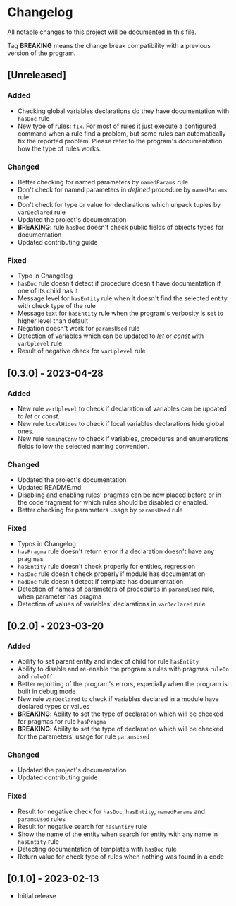 # Changelog
All notable changes to this project will be documented in this file.

Tag **BREAKING** means the change break compatibility with a previous version
of the program.

## [Unreleased]

### Added
- Checking global variables declarations do they have documentation with
  `hasDoc` rule
- New type of rules: `fix`. For most of rules it just execute a configured
  command when a rule find a problem, but some rules can automatically fix
  the reported problem. Please refer to the program's documentation how the
  type of rules works.

### Changed
- Better checking for named parameters by `namedParams` rule
- Don't check for named parameters in *defined* procedure by `namedParams` rule
- Don't check for type or value for declarations which unpack tuples by
  `varDeclared` rule
- Updated the project's documentation
- **BREAKING**: rule `hasDoc` doesn't check public fields of objects types for
  documentation
- Updated contributing guide

### Fixed
- Typo in Changelog
- `hasDoc` rule doesn't detect if procedure doesn't have documentation if one
  of its child has it
- Message level for `hasEntity` rule when it doesn't find the selected entity
  with check type of the rule
- Message text for `hasEntity` rule when the program's verbosity is set to
  higher level than default
- Negation doesn't work for `paramsUsed` rule
- Detection of variables which can be updated to *let* or *const* with
  `varUplevel` rule
- Result of negative check for `varUplevel` rule

## [0.3.0] - 2023-04-28

### Added
- New rule `varUplevel` to check if declaration of variables can be updated to
  *let* or *const*.
- New rule `localHides` to check if local variables declarations hide global
  ones.
- New rule `namingConv` to check if variables, procedures and enumerations
  fields follow the selected naming convention.

### Changed
- Updated the project's documentation
- Updated README.md
- Disabling and enabling rules' pragmas can be now placed before or in the
  code fragment for which rules should be disabled or enabled.
- Better checking for parameters usage by `paramsUsed` rule

### Fixed
- Typos in Changelog
- `hasPragma` rule doesn't return error if a declaration doesn't have any
  pragmas
- `hasEntity` rule doesn't check properly for entities, regression
- `hasDoc` rule doesn't check properly if module has documentation
- `hadDoc` rule doesn't detect if template has documentation
- Detection of names of parameters of procedures in `paramsUsed` rule, when
  parameter has pragma
- Detection of values of variables' declarations in `varDeclared` rule

## [0.2.0] - 2023-03-20

### Added
- Ability to set parent entity and index of child for rule `hasEntity`
- Ability to disable and re-enable the program's rules with pragmas `ruleOn`
  and `ruleOff`
- Better reporting of the program's errors, especially when the program is
  built in debug mode
- New rule `varDeclared` to check if variables declared in a module have
  declared types or values
- **BREAKING**: Ability to set the type of declaration which will be checked
  for pragmas for rule `hasPragma`
- **BREAKING**: Ability to set the type of declaration which will be checked
  for the parameters' usage for rule `paramsUsed`

### Changed
- Updated the project's documentation
- Updated contributing guide

### Fixed
- Result for negative check for `hasDoc`, `hasEntity`, `namedParams` and
  `paramsUsed` rules
- Result for negative search for `hasEntiry` rule
- Show the name of the entity when search for entity with any name in
  `hasEntity` rule
- Detecting documentation of templates with `hasDoc` rule
- Return value for check type of rules when nothing was found in a code

## [0.1.0] - 2023-02-13
- Initial release
